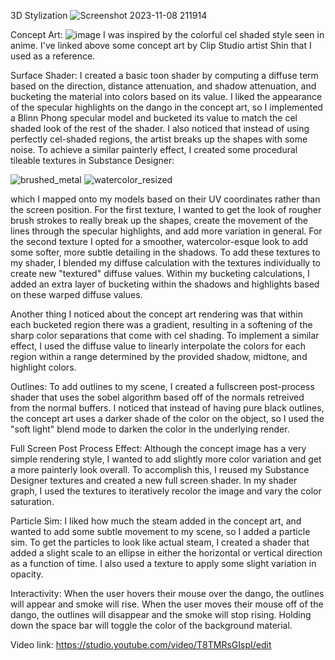 3D Stylization
![Screenshot 2023-11-08 211914](https://github.com/RachelDLin/hw04-stylization/assets/43388455/eef8f072-64b8-4714-abb4-6ed96adc506e)

Concept Art: 
![image](https://github.com/RachelDLin/hw04-stylization/assets/43388455/70b89c7b-bd12-43b6-9448-1d1d22e9353c)
I was inspired by the colorful cel shaded style seen in anime. I've linked above some concept art by Clip Studio artist Shin that I used as a reference. 

Surface Shader: 
I created a basic toon shader by computing a diffuse term based on the direction, distance attenuation, and shadow attenuation, and bucketing the material into colors based on its value. I liked the appearance of the specular highlights on the dango in the concept art, so I implemented a Blinn Phong specular model and bucketed its value to match the cel shaded look of the rest of the shader. I also noticed that instead of using perfectly cel-shaded regions, the artist breaks up the shapes with some noise. To achieve a similar painterly effect, I created some procedural tileable textures in Substance Designer: 

![brushed_metal](https://github.com/RachelDLin/hw04-stylization/assets/43388455/d35b8509-abd4-4255-bdc0-3192f45355ca)
![watercolor_resized](https://github.com/RachelDLin/hw04-stylization/assets/43388455/69fe4f3b-1819-44fa-a874-4bced14ee308)

which I mapped onto my models based on their UV coordinates rather than the screen position. For the first texture, I wanted to get the look of rougher brush strokes to really break up the shapes, create the movement of the lines through the specular highlights, and add more variation in general. For the second texture I opted for a smoother, watercolor-esque look to add some softer, more subtle detailing in the shadows. To add these textures to my shader, I blended my diffuse calculation with the textures individually to create new "textured" diffuse values. Within my bucketing calculations, I added an extra layer of bucketing within the shadows and highlights based on these warped diffuse values. 

Another thing I noticed about the concept art rendering was that within each bucketed region there was a gradient, resulting in a softening of the sharp color separations that come with cel shading. To implement a similar effect, I used the diffuse value to linearly interpolate the colors for each region within a range determined by the provided shadow, midtone, and highlight colors.

Outlines: 
To add outlines to my scene, I created a fullscreen post-process shader that uses the sobel algorithm based off of the normals retreived from the normal buffers. I noticed that instead of having pure black outlines, the concept art uses a darker shade of the color on the object, so I used the "soft light" blend mode to darken the color in the underlying render.

Full Screen Post Process Effect: 
Although the concept image has a very simple rendering style, I wanted to add slightly more color variation and get a more painterly look overall. To accomplish this, I reused my Substance Designer textures and created a new full screen shader. In my shader graph, I used the textures to iteratively recolor the image and vary the color saturation.

Particle Sim:
I liked how much the steam added in the concept art, and wanted to add some subtle movement to my scene, so I added a particle sim. To get the particles to look like actual steam, I created a shader that added a slight scale to an ellipse in either the horizontal or vertical direction as a function of time. I also used a texture to apply some slight variation in opacity.

Interactivity:
When the user hovers their mouse over the dango, the outlines will appear and smoke will rise. When the user moves their mouse off of the dango, the outlines will disappear and the smoke will stop rising. Holding down the space bar will toggle the color of the background material.

Video link: 
https://studio.youtube.com/video/T8TMRsGIspI/edit
